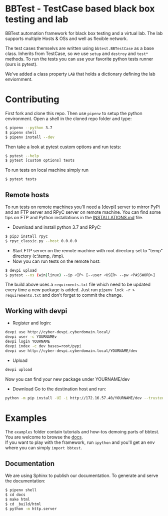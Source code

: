 BBTest - TestCase based black box testing and lab
=================================================

BBTest automation framework for black box testing and a virtual lab. The lab supports multiple Hosts & OSs and well as flexible network. 

The test cases themselvs are written using `bbtest.BBTestCase` as a base class.  Inherits from TestCase, so we use `setup` and `destroy` and `test*` methods.
To run the tests you can use your favorite python tests runner (ours is pytest).

We've added a class property `LAB` that holds a dictionary defining the lab enviornment.

# Contributing

First fork and clone this repo.  Then use `pipenv` to setup the python environment.
Open a shell in the cloned repo folder and type:

```bash
$ pipenv --python 3.7
$ pipenv shell
$ pipenv install --dev
```
Then take a look at pytest custom options and run tests: 
```bash
$ pytest --help
$ pytest [custom options] tests
```
To run tests on local machine simply run
```bash
$ pytest tests
```
## Remote hosts
To run tests on remote machines you'll need a [devpi] server to mirror PyPi
and an FTP server and RPyC server on remote machine. You can find some tips on FTP and Python installations in the
[INSTALLATIONS.md](installations/README.md) file. 

- Download and install python 3.7 and RPyC:
```bash
$ pip3 install rpyc
$ rpyc_classic.py --host 0.0.0.0
```
- Start FTP server on the remote machine with root directory set to "temp" directory (c:\temp, /tmp).
- Now you can run tests on the remote host:

```bash
$ devpi upload
$ pytest --os (win|linux) --ip <IP> [--user <USER> --pw <PASSWORD>]
```

The build above uses a `requirments.txt` file which need to be updated every
time a new package is added. Just run `pipenv lock -r > requirements.txt` and 
don't forget to commit the change.

## Working with devpi
- Register and login:
```bash
devpi use http://cyber-devpi.cyberdomain.local/
devpi user -c YOURNAMEv
devpi login YOURNAME
devpi index -c dev bases=root/pypi
devpi use http://cyber-devpi.cyberdomain.local/YOURNAME/dev
```
- Upload
```bash
devpi upload
```
Now you can find your new package under YOURNAME/dev
- Download
Go to the destination host and run:
```bash
python -m pip install -UI -i http://172.16.57.40/YOURNAME/dev --trusted-host 172.16.57.40 bbtest
```

# Examples
The `examples` folder  contain tutorials and how-tos demoing parts of bbtest. You are 
welcome to browse the
[docs](https://daonb.github.io/bbtest/build/html/examples.html).  
If you want to play with the framework,  run `ipython` and you'll get an env 
where you can simply `import bbtest`.

Documentation
-------------

We are using Sphinx to publish our documentation. To generate and serve the documentation:

```bash
$ pipenv shell
$ cd docs
$ make html
$ cd _build/html
$ python -m http.server
```

